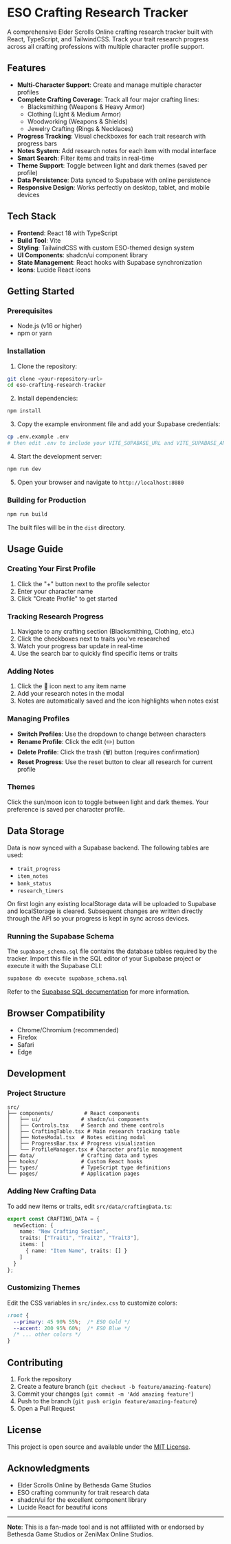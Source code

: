 # ESO Crafting Research Tracker

A comprehensive Elder Scrolls Online crafting research tracker built with React, TypeScript, and TailwindCSS. Track your trait research progress across all crafting professions with multiple character profile support.

## Features

- **Multi-Character Support**: Create and manage multiple character profiles
- **Complete Crafting Coverage**: Track all four major crafting lines:
  - Blacksmithing (Weapons & Heavy Armor)
  - Clothing (Light & Medium Armor)
  - Woodworking (Weapons & Shields)
  - Jewelry Crafting (Rings & Necklaces)
- **Progress Tracking**: Visual checkboxes for each trait research with progress bars
- **Notes System**: Add research notes for each item with modal interface
- **Smart Search**: Filter items and traits in real-time
- **Theme Support**: Toggle between light and dark themes (saved per profile)
- **Data Persistence**: Data synced to Supabase with online persistence
- **Responsive Design**: Works perfectly on desktop, tablet, and mobile devices

## Tech Stack

- **Frontend**: React 18 with TypeScript
- **Build Tool**: Vite
- **Styling**: TailwindCSS with custom ESO-themed design system
- **UI Components**: shadcn/ui component library
- **State Management**: React hooks with Supabase synchronization
- **Icons**: Lucide React icons

## Getting Started

### Prerequisites

- Node.js (v16 or higher)
- npm or yarn

### Installation

1. Clone the repository:
```bash
git clone <your-repository-url>
cd eso-crafting-research-tracker
```

2. Install dependencies:
```bash
npm install
```

3. Copy the example environment file and add your Supabase credentials:
```bash
cp .env.example .env
# then edit .env to include your VITE_SUPABASE_URL and VITE_SUPABASE_ANON_KEY
```
4. Start the development server:
```bash
npm run dev
```

5. Open your browser and navigate to `http://localhost:8080`

### Building for Production

```bash
npm run build
```

The built files will be in the `dist` directory.

## Usage Guide

### Creating Your First Profile

1. Click the "+" button next to the profile selector
2. Enter your character name
3. Click "Create Profile" to get started

### Tracking Research Progress

1. Navigate to any crafting section (Blacksmithing, Clothing, etc.)
2. Click the checkboxes next to traits you've researched
3. Watch your progress bar update in real-time
4. Use the search bar to quickly find specific items or traits

### Adding Notes

1. Click the 📝 icon next to any item name
2. Add your research notes in the modal
3. Notes are automatically saved and the icon highlights when notes exist

### Managing Profiles

- **Switch Profiles**: Use the dropdown to change between characters
- **Rename Profile**: Click the edit (✏️) button
- **Delete Profile**: Click the trash (🗑️) button (requires confirmation)
- **Reset Progress**: Use the reset button to clear all research for current profile

### Themes

Click the sun/moon icon to toggle between light and dark themes. Your preference is saved per character profile.

## Data Storage

Data is now synced with a Supabase backend. The following tables are used:

- `trait_progress`
- `item_notes`
- `bank_status`
- `research_timers`

On first login any existing localStorage data will be uploaded to Supabase and localStorage is cleared. Subsequent changes are written directly through the API so your progress is kept in sync across devices.

### Running the Supabase Schema

The `supabase_schema.sql` file contains the database tables required by the tracker. Import this file in the SQL editor of your Supabase project or execute it with the Supabase CLI:

```bash
supabase db execute supabase_schema.sql
```

Refer to the [Supabase SQL documentation](https://supabase.com/docs/guides/database/sql-files) for more information.

## Browser Compatibility

- Chrome/Chromium (recommended)
- Firefox
- Safari
- Edge

## Development

### Project Structure

```
src/
├── components/          # React components
│   ├── ui/             # shadcn/ui components
│   ├── Controls.tsx    # Search and theme controls
│   ├── CraftingTable.tsx # Main research tracking table
│   ├── NotesModal.tsx  # Notes editing modal
│   ├── ProgressBar.tsx # Progress visualization
│   └── ProfileManager.tsx # Character profile management
├── data/               # Crafting data and types
├── hooks/              # Custom React hooks
├── types/              # TypeScript type definitions
└── pages/              # Application pages
```

### Adding New Crafting Data

To add new items or traits, edit `src/data/craftingData.ts`:

```typescript
export const CRAFTING_DATA = {
  newSection: {
    name: "New Crafting Section",
    traits: ["Trait1", "Trait2", "Trait3"],
    items: [
      { name: "Item Name", traits: [] }
    ]
  }
};
```

### Customizing Themes

Edit the CSS variables in `src/index.css` to customize colors:

```css
:root {
  --primary: 45 90% 55%;  /* ESO Gold */
  --accent: 200 95% 60%;  /* ESO Blue */
  /* ... other colors */
}
```

## Contributing

1. Fork the repository
2. Create a feature branch (`git checkout -b feature/amazing-feature`)
3. Commit your changes (`git commit -m 'Add amazing feature'`)
4. Push to the branch (`git push origin feature/amazing-feature`)
5. Open a Pull Request

## License

This project is open source and available under the [MIT License](LICENSE).

## Acknowledgments

- Elder Scrolls Online by Bethesda Game Studios
- ESO crafting community for trait research data
- shadcn/ui for the excellent component library
- Lucide React for beautiful icons

---

**Note**: This is a fan-made tool and is not affiliated with or endorsed by Bethesda Game Studios or ZeniMax Online Studios.